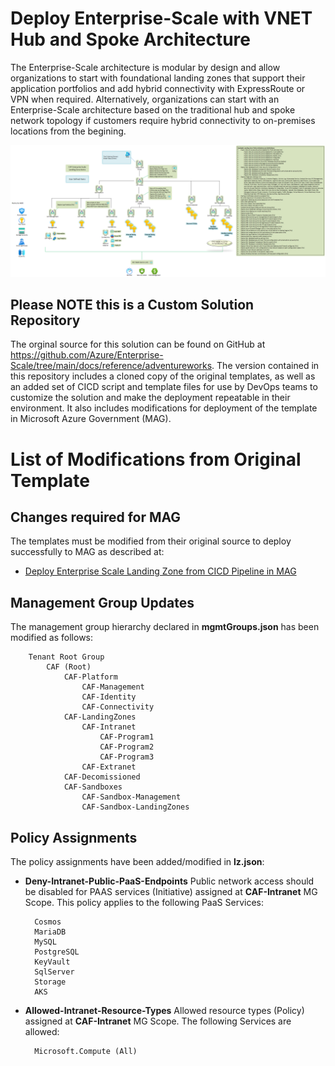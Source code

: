 # Deploy Enterprise-Scale with VNET Hub and Spoke Architecture

The Enterprise-Scale architecture is modular by design and allow organizations to start with foundational landing zones that support their application portfolios and add hybrid connectivity with ExpressRoute or VPN when required. Alternatively, organizations can start with an Enterprise-Scale architecture based on the traditional hub and spoke network topology if customers require hybrid connectivity to on-premises locations from the begining.  

![CAF Enterprise Scale](media/cafentscale.png)

## Please NOTE this is a Custom Solution Repository
The orginal source for this solution can be found on GitHub at https://github.com/Azure/Enterprise-Scale/tree/main/docs/reference/adventureworks.  The version contained in this repository includes a cloned copy of the original templates, as well as an added set of CICD script and template files for use by DevOps teams to customize the solution and make the deployment repeatable in their environment.  It also includes modifications for deployment of the template in Microsoft Azure Government (MAG).

# List of Modifications from Original Template
## Changes required for MAG
The templates must be modified from their original source to deploy successfully to MAG as described at:
* [Deploy Enterprise Scale Landing Zone from CICD Pipeline in MAG](../README.md)

## Management Group Updates
The management group hierarchy declared in **mgmtGroups.json** has been modified as follows:

        Tenant Root Group
            CAF (Root)
                CAF-Platform
                    CAF-Management
                    CAF-Identity
                    CAF-Connectivity
                CAF-LandingZones
                    CAF-Intranet
                        CAF-Program1
                        CAF-Program2
                        CAF-Program3
                    CAF-Extranet
                CAF-Decomissioned
                CAF-Sandboxes
                    CAF-Sandbox-Management
                    CAF-Sandbox-LandingZones

## Policy Assignments
The policy assignments have been added/modified in **lz.json**:
* **Deny-Intranet-Public-PaaS-Endpoints** Public network access should be disabled for PAAS services (Initiative) assigned at **CAF-Intranet** MG Scope.  This policy applies to the following PaaS Services:  
  
        Cosmos
        MariaDB
        MySQL
        PostgreSQL
        KeyVault
        SqlServer
        Storage
        AKS

* **Allowed-Intranet-Resource-Types** Allowed resource types (Policy) assigned at **CAF-Intranet** MG Scope.  The following Services are allowed:
        
        Microsoft.Compute (All)

